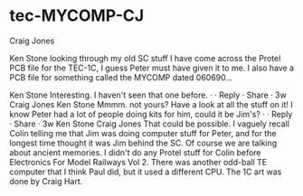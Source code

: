 # tec-MYCOMP-CJ

Craig Jones
 
Ken Stone looking through my old SC stuff I have come across the Protel PCB file for the TEC-1C, I guess Peter must have given it to me. I also have a PCB file for something called the MYCOMP dated 060690...

Ken Stone
Interesting. I haven't seen that one before.
 · 
 · Reply · Share · 3w
Craig Jones
Ken Stone Mmmm. not yours? Have a look at all the stuff on it! I know Peter had a lot of people doing kits for him, could it be Jim's?
 · 
 · Reply · Share · 3w
Ken Stone
Craig Jones That could be possible. I vaguely recall Colin telling me that Jim was doing computer stuff for Peter, and for the longest time thought it was Jim behind the SC. Of course we are talking about ancient memories. I didn't do any Protel stuff for Colin before Electronics For Model Railways Vol 2.
There was another odd-ball TE computer that I think Paul did, but it used a different CPU. The 1C art was done by Craig Hart.

